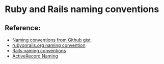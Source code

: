 # Ruby and Rails naming conventions

## Reference:
* [Naming conventions from Github gist](https://gist.github.com/iangreenleaf/b206d09c587e8fc6399e)
* [rubyonrails.org naming convention](https://edgeguides.rubyonrails.org/active_record_basics.html#naming-conventions)
* [Rails naming conventions](https://teddicodes.files.wordpress.com/2015/02/railsnamingconventions.pdf)
* [ActiveRecord Naming](https://en.wikibooks.org/wiki/Ruby_on_Rails/ActiveRecord/Naming)
